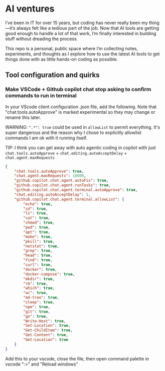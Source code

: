 # AI ventures

I’ve been in IT for over 15 years, but coding has never really been my thing—it’s always felt like a tedious part of the job. Now that AI tools are getting good enough to handle a lot of that work, I’m finally interested in building stuff without dreading the process.

This repo is a personal, public space where I’m collecting notes, experiments, and thoughts as I explore how to use the latest AI tools to get things done with as little hands-on coding as possible.

## Tool configuration and quirks

### Make VSCode + Github copilot chat stop asking to confirm commands to run in terminal

In your VScode client configuration .json file, add the following. Note that "chat.tools.autoApprove" is marked experimental so they may change or rename this later.

WARNING: `".*": true` could be used in `allowList` to permit everything. It's super dangerous and the reason why I chose to explicitly allowlist commands I am ok with it running itself.

TIP: I think you can get away with auto agentic coding in copilot with just `chat.tools.autoApprove` + `chat.editing.autoAcceptDelay` + `chat.agent.maxRequests`

```json
{
    "chat.tools.autoApprove": true,
    "chat.agent.maxRequests": 10000,
    "github.copilot.chat.agent.autoFix": true,
    "github.copilot.chat.agent.runTasks": true,
    "github.copilot.chat.agent.terminal.autoApprove": true,
    "chat.editing.autoAcceptDelay": 1,
    "github.copilot.chat.agent.terminal.allowList": {
        "echo": true,
        "cd": true,
        "ls": true,
        "cat": true,
        "chmod": true,
        "pwd": true,
        "apt": true,
        "make": true,
        "pkill": true,
        "netstat": true,
        "grep": true,
        "head": true,
        "find": true,
        "curl": true,
        "docker": true,
        "docker-compose": true,
        "mkdir": true,
        "rm": true,
        "which": true,
        "wc": true,
        "md-tree": true,
        "sleep": true,
        "npm": true,
        "git": true,
        "go": true,
        "Write-Host": true,
        "Set-Location": true,
        "Get-ChildItem": true,
        "Get-Content": true,
        "Get-Location": true
    }
}
```

Add this to your vscode, close the file, then open command palette in vscode ":>" and "Reload windows"